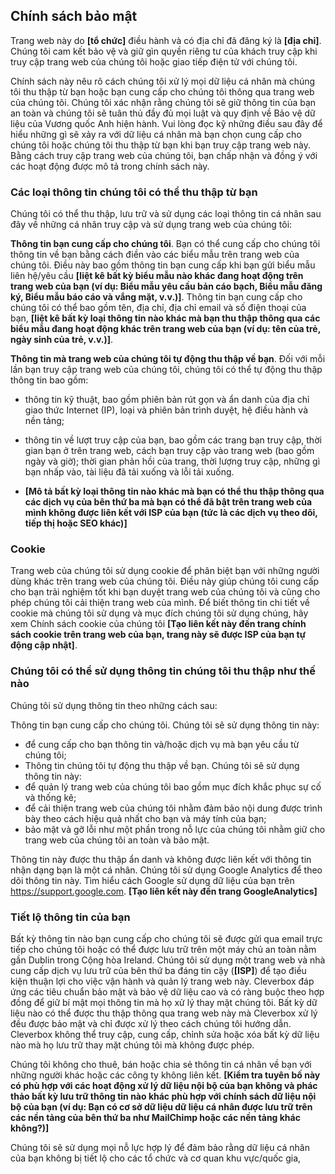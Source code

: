 ## Chính sách bảo mật

Trang web này do <b>[tổ chức]</b> điều hành và có địa chỉ đã đăng ký là <b>[địa chỉ]</b>. Chúng tôi cam kết bảo vệ và giữ gìn quyền riêng tư của khách truy cập khi truy cập trang web của chúng tôi hoặc giao tiếp điện tử với chúng tôi.

Chính sách này nêu rõ cách chúng tôi xử lý mọi dữ liệu cá nhân mà chúng tôi thu thập từ bạn hoặc bạn cung cấp cho chúng tôi thông qua trang web của chúng tôi. Chúng tôi xác nhận rằng chúng tôi sẽ giữ thông tin của bạn an toàn và chúng tôi sẽ tuân thủ đầy đủ mọi luật và quy định về Bảo vệ dữ liệu của Vương quốc Anh hiện hành. Vui lòng đọc kỹ những điều sau đây để hiểu những gì sẽ xảy ra với dữ liệu cá nhân mà bạn chọn cung cấp cho chúng tôi hoặc chúng tôi thu thập từ bạn khi bạn truy cập trang web này. Bằng cách truy cập trang web của chúng tôi, bạn chấp nhận và đồng ý với các hoạt động được mô tả trong chính sách này.

### Các loại thông tin chúng tôi có thể thu thập từ bạn

Chúng tôi có thể thu thập, lưu trữ và sử dụng các loại thông tin cá nhân sau đây về những cá nhân truy cập và sử dụng trang web của chúng tôi:

**Thông tin bạn cung cấp cho chúng tôi**. Bạn có thể cung cấp cho chúng tôi thông tin về bạn bằng cách điền vào các biểu mẫu trên trang web của chúng tôi. Điều này bao gồm thông tin bạn cung cấp khi bạn gửi biểu mẫu liên hệ/yêu cầu <b>[liệt kê bất kỳ biểu mẫu nào khác đang hoạt động trên trang web của bạn (ví dụ: Biểu mẫu yêu cầu bản cáo bạch, Biểu mẫu đăng ký, Biểu mẫu báo cáo và vắng mặt, v.v.)]</b>. Thông tin bạn cung cấp cho chúng tôi có thể bao gồm tên, địa chỉ, địa chỉ email và số điện thoại của bạn, <b>[liệt kê bất kỳ loại thông tin nào khác mà bạn thu thập thông qua các biểu mẫu đang hoạt động khác trên trang web của bạn (ví dụ: tên của trẻ, ngày sinh của trẻ, v.v.)]</b>.

**Thông tin mà trang web của chúng tôi tự động thu thập về bạn**. Đối với mỗi lần bạn truy cập trang web của chúng tôi, chúng tôi có thể tự động thu thập thông tin bao gồm:

- thông tin kỹ thuật, bao gồm phiên bản rút gọn và ẩn danh của địa chỉ giao thức Internet (IP), loại và phiên bản trình duyệt, hệ điều hành và nền tảng;
- thông tin về lượt truy cập của bạn, bao gồm các trang bạn truy cập, thời gian bạn ở trên trang web, cách bạn truy cập vào trang web (bao gồm ngày và giờ); thời gian phản hồi của trang, thời lượng truy cập, những gì bạn nhấp vào, tài liệu đã tải xuống và lỗi tải xuống.

- <b>[Mô tả bất kỳ loại thông tin nào khác mà bạn có thể thu thập thông qua các dịch vụ của bên thứ ba mà bạn có thể đã bật trên trang web của mình không được liên kết với ISP của bạn (tức là các dịch vụ theo dõi, tiếp thị hoặc SEO khác)]</b>

### Cookie

Trang web của chúng tôi sử dụng cookie để phân biệt bạn với những người dùng khác trên trang web của chúng tôi. Điều này giúp chúng tôi cung cấp cho bạn trải nghiệm tốt khi bạn duyệt trang web của chúng tôi và cũng cho phép chúng tôi cải thiện trang web của mình. Để biết thông tin chi tiết về cookie mà chúng tôi sử dụng và mục đích chúng tôi sử dụng chúng, hãy xem Chính sách cookie của chúng tôi <b>[Tạo liên kết này đến trang chính sách cookie trên trang web của bạn, trang này sẽ được ISP của bạn tự động cập nhật]</b>.

### Chúng tôi có thể sử dụng thông tin chúng tôi thu thập như thế nào

Chúng tôi sử dụng thông tin theo những cách sau:

Thông tin bạn cung cấp cho chúng tôi. Chúng tôi sẽ sử dụng thông tin này:

- để cung cấp cho bạn thông tin và/hoặc dịch vụ mà bạn yêu cầu từ chúng tôi;
- Thông tin chúng tôi tự động thu thập về bạn. Chúng tôi sẽ sử dụng thông tin này:
- để quản lý trang web của chúng tôi bao gồm mục đích khắc phục sự cố và thống kê;
- để cải thiện trang web của chúng tôi nhằm đảm bảo nội dung được trình bày theo cách hiệu quả nhất cho bạn và máy tính của bạn;
- bảo mật và gỡ lỗi như một phần trong nỗ lực của chúng tôi nhằm giữ cho trang web của chúng tôi an toàn và bảo mật.

Thông tin này được thu thập ẩn danh và không được liên kết với thông tin nhận dạng bạn là một cá nhân. Chúng tôi sử dụng Google Analytics để theo dõi thông tin này. Tìm hiểu cách Google sử dụng dữ liệu của bạn trên <a href="https://support.google.com/analytics/answer/6004245" target="_blank">https://support.google.com</a>. <b>[Tạo liên kết này đến trang GoogleAnalytics]</b>

### Tiết lộ thông tin của bạn

Bất kỳ thông tin nào bạn cung cấp cho chúng tôi sẽ được gửi qua email trực tiếp cho chúng tôi hoặc có thể được lưu trữ trên một máy chủ an toàn nằm gần Dublin trong Cộng hòa Ireland. Chúng tôi sử dụng một trang web và nhà cung cấp dịch vụ lưu trữ của bên thứ ba đáng tin cậy (<b>[ISP]</b>) để tạo điều kiện thuận lợi cho việc vận hành và quản lý trang web này. Cleverbox đáp ứng các tiêu chuẩn bảo mật và bảo vệ dữ liệu cao và có ràng buộc theo hợp đồng để giữ bí mật mọi thông tin mà họ xử lý thay mặt chúng tôi. Bất kỳ dữ liệu nào có thể được thu thập thông qua trang web này mà Cleverbox xử lý đều được bảo mật và chỉ được xử lý theo cách chúng tôi hướng dẫn. Cleverbox không thể truy cập, cung cấp, chỉnh sửa hoặc xóa bất kỳ dữ liệu nào mà họ lưu trữ thay mặt chúng tôi mà không được phép.

Chúng tôi không cho thuê, bán hoặc chia sẻ thông tin cá nhân về bạn với những người khác hoặc các công ty không liên kết. <b>[Kiểm tra tuyên bố này có phù hợp với các hoạt động xử lý dữ liệu nội bộ của bạn không và phác thảo bất kỳ lưu trữ thông tin nào khác phù hợp với chính sách dữ liệu nội bộ của bạn (ví dụ: Bạn có cơ sở dữ liệu dữ liệu cá nhân được lưu trữ trên các nền tảng của bên thứ ba như MailChimp hoặc các nền tảng khác không?)]</b>

Chúng tôi sẽ sử dụng mọi nỗ lực hợp lý để đảm bảo rằng dữ liệu cá nhân của bạn không bị tiết lộ cho các tổ chức và cơ quan khu vực/quốc gia,
